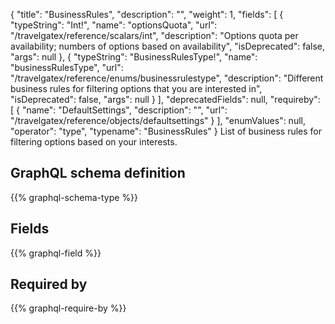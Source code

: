 {
  "title": "BusinessRules",
  "description": "",
  "weight": 1,
  "fields": [
    {
      "typeString": "Int!",
      "name": "optionsQuota",
      "url": "/travelgatex/reference/scalars/int",
      "description": "Options quota per availability; numbers of options based on availability",
      "isDeprecated": false,
      "args": null
    },
    {
      "typeString": "BusinessRulesType!",
      "name": "businessRulesType",
      "url": "/travelgatex/reference/enums/businessrulestype",
      "description": "Different business rules for filtering options that you are interested in",
      "isDeprecated": false,
      "args": null
    }
  ],
  "deprecatedFields": null,
  "requireby": [
    {
      "name": "DefaultSettings",
      "description": "",
      "url": "/travelgatex/reference/objects/defaultsettings"
    }
  ],
  "enumValues": null,
  "operator": "type",
  "typename": "BusinessRules"
}
List of business rules for filtering options based on your interests.
## GraphQL schema definition

{{% graphql-schema-type %}}

## Fields

{{% graphql-field %}}

## Required by

{{% graphql-require-by %}}
